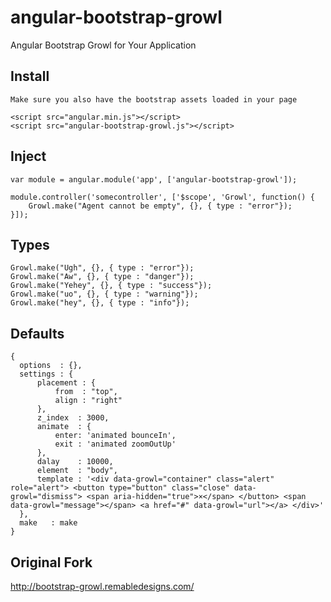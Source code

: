 # angular-bootstrap-growl
Angular Bootstrap Growl for Your Application

## Install
```
Make sure you also have the bootstrap assets loaded in your page

<script src="angular.min.js"></script>
<script src="angular-bootstrap-growl.js"></script>
```
## Inject
```
var module = angular.module('app', ['angular-bootstrap-growl']);

module.controller('somecontroller', ['$scope', 'Growl', function() {
    Growl.make("Agent cannot be empty", {}, { type : "error"});
}]);
```
## Types
```
Growl.make("Ugh", {}, { type : "error"});
Growl.make("Aw", {}, { type : "danger"});
Growl.make("Yehey", {}, { type : "success"});
Growl.make("uo", {}, { type : "warning"});
Growl.make("hey", {}, { type : "info"});
```
## Defaults
```
{
  options  : {},
  settings : {
      placement : {
          from  : "top",
          align : "right"
      },
      z_index  : 3000,
      animate  : {
          enter: 'animated bounceIn',
          exit : 'animated zoomOutUp'
      },
      dalay    : 10000,
      element  : "body",
      template : '<div data-growl="container" class="alert" role="alert"> <button type="button" class="close" data-growl="dismiss"> <span aria-hidden="true">×</span> </button> <span data-growl="message"></span> <a href="#" data-growl="url"></a> </div>'
  },
  make   : make
}
```
## Original Fork

http://bootstrap-growl.remabledesigns.com/



